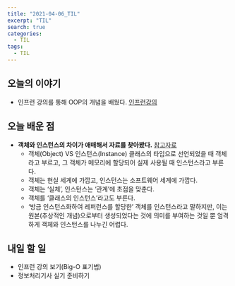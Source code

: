 ```yaml
---
title: "2021-04-06_TIL"
excerpt: "TIL"
search: true
categories: 
  - TIL
tags: 
  - TIL
---
```




## 오늘의 이야기

- 인프런 강의를 통해 OOP의 개념을 배웠다. [인프런강의](https://www.inflearn.com/course/%EC%BD%94%EB%94%A9-%EC%9D%B8%ED%84%B0%EB%B7%B0#)

## 오늘 배운 점

- **객체와 인스턴스의 차이가 애매해서 자료를 찾아봤다.** [참고자료](https://gmlwjd9405.github.io/2018/09/17/class-object-instance.html)
    -  객체(Object) VS 인스턴스(Instance) 클래스의 타입으로 선언되었을 때 객체라고 부르고, 그 객체가 메모리에 할당되어 실제 사용될 때 인스턴스라고 부른다.
    -  객체는 현실 세계에 가깝고, 인스턴스는 소프트웨어 세계에 가깝다.
    -  객체는 ‘실체’, 인스턴스는 ‘관계’에 초점을 맞춘다.
    -  객체를 ‘클래스의 인스턴스’라고도 부른다.
    - ‘방금 인스턴스화하여 레퍼런스를 할당한’ 객체를 인스턴스라고 말하지만, 이는 원본(추상적인 개념)으로부터 생성되었다는 것에 의미를 부여하는 것일 뿐 엄격하게 객체와 인스턴스를 나누긴 어렵다.
 



## 내일 할 일

- 인프런 강의 보기(Big-O 표기법)
- 정보처리기사 실기 준비하기